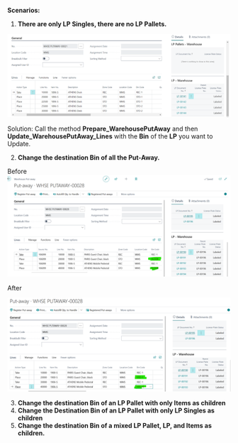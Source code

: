 **Scenarios:**

1) **There are only LP Singles, there are no LP Pallets.**

![image.png](/.attachments/image-6550fa7e-a576-441e-ae1b-4ae261159d9e.png)

Solution: 
   Call the method **Prepare_WarehousePutAway** and then 
    **Update_WarehousePutAway_Lines** with the **Bin** of the **LP** you want to Update.

2) **Change the destination Bin of all the Put-Away.**

Before
![imagen.png](/.attachments/imagen-1d9556d3-64fb-4e57-ac5a-12946a9c5272.png)

After

![imagen.png](/.attachments/imagen-e3df2d6d-b2e0-49fb-bfaa-b768a1ef3fc9.png)




3) **Change the destination Bin of an LP Pallet with only Items as children**
4) **Change the Destination Bin of an LP Pallet with only LP Singles as children**
5) **Change the destination Bin of a mixed LP Pallet, LP, and Items as children.**